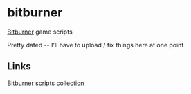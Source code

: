 # bitburner

[Bitburner](https://danielyxie.github.io/bitburner/) game scripts


Pretty dated -- I'll have to upload / fix things here at one point

## Links
[Bitburner scripts collection](https://github.com/moriakaice/bitburner)
